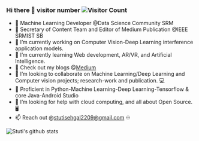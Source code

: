 ### Hi there 👋 visitor number ![Visitor Count](https://profile-counter.glitch.me/stutisehgal/count.svg)

- 🔰  Machine Learning Developer @Data Science Community SRM
- 🤖 Secretary of Content Team and Editor of Medium Publication @IEEE SRMIST SB
- 🔭 I’m currently working on Computer Vision-Deep Learning interference application models. 
- 🌱 I’m currently learning Web development, AR/VR, and Artificial Intelligence.
- 💨 Check out my blogs @[Medium](https://medium.com/@stutisehgal2209)
- 👯 I’m looking to collaborate on Machine Learning/Deep Learning and Computer vision projects; research-work and publication. 💻
- 🛄 Proficient in Python-Machine Learning-Deep Learning-Tensorflow & core Java-Android Studio
- 🤔 I’m looking for help with cloud computing, and all about Open Source. 🖥
- 📫 Reach out @stutisehgal2209@gmail.com ♾ 
     
 ![Stuti's github stats](https://github-readme-stats.vercel.app/api?username=stutisehgal&show_icons=true&theme=radical)

